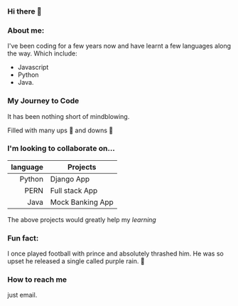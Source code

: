 ### Hi there 👋

### About me:

I've been coding for a few years now and have learnt a few languages along the way. Which include:
* Javascript 
* Python 
* Java. 


### **My Journey to Code**

It has been nothing short of mindblowing.

Filled with many ups :flight_departure: and downs :flight_arrival:


### I'm looking to collaborate on...

| language  | Projects |
|-----:|---------------|
|     Python | Django App              |
|     PERN |   Full stack App            |
|     Java  |   Mock Banking App            |

The above projects would greatly help my _learning_

### Fun fact:

I once played football with prince and absolutely thrashed him. He was so upset he released a single called purple rain. :man_dancing:

### How to reach me

just email.

<!--
**zakirali1/zakirali1** is a ✨ _special_ ✨ repository because its `README.md` (this file) appears on your GitHub profile.

Here are some ideas to get you started:

- 🔭 I’m currently working on ...
- 🌱 I’m currently learning ...
- 👯 I’m looking to collaborate on ...
- 🤔 I’m looking for help with ...
- 💬 Ask me about ...
- 📫 How to reach me: ...
- 😄 Pronouns: ...
- ⚡ Fun fact: ...
-->
